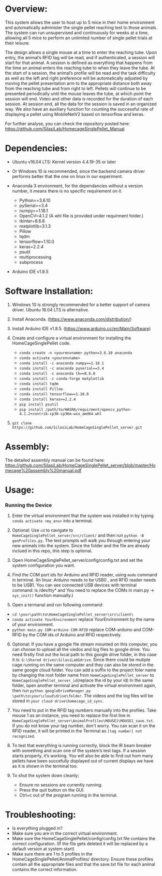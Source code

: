 # **Overview**:

This system allows the user to host up to 5 mice in their home environment and automatically administer the single pellet reaching test to those animals. The system can run unsupervised and continuously for weeks at a time, allowing all 5 mice to perform an unlimited number of single pellet trials at their leisure. 

The design allows a single mouse at a time to enter the reaching tube. Upon entry, the animal’s RFID tag will be read, and if authenticated, a session will start for that animal. A session is defined as everything that happens from the time an animal enters the reaching tube to when they leave the tube. At the start of a session, the animal’s profile will be read and the task difficulty as well as the left and right preference will be automatically adjusted by moving the pellet presentation arm to the appropriate distance both away from the reaching tube and from right to left. Pellets will continue to be presented periodically until the mouse leaves the tube, at which point the session will end. Video and other data is recorded for the duration of each session. At session end, all the data for the session is saved in an organized way. We also have an auxiliary function for counting the successful rate of displaying a pellet using MobileNetV2 based on tensorflow and keras.

For further analyse, you can check the repository posted here:
https://github.com/SilasiLab/HomecageSinglePellet_Manual





# **Dependencies:**
* Ubuntu v16.04 LTS: Kernel version 4.4.19-35 or later
* Or Windows 10 is recommended, since the backend camera driver performs better that the one on linux in our experiment.
* Anaconda 3 environment, for the dependancies without a version number, it means there is no specific requirement on it. 
	* Python==3.6.10
	* pySerial==3.4	
	* numpy==1.18.1
	* OpenCV=4.1.2 (A whl file is provided under requirment folder.)
	* tkinter=8.6.8
	* matplotlib=3.1.3
	* Pillow
	* tqdm
	* tensorflow=1.10.0
	* keras=2.2.4
	* psutil
	* multiprocessing
	* subprocess
	
* Arduino IDE v1.8.5

# **Software Installation:**
1. Windows 10 is strongly recommended for a better support of camera driver. Ubuntu 16.04 LTS is alternative.
2. Install Anaconda. (https://www.anaconda.com/distribution/)
3. Install Arduino IDE v1.8.5. (https://www.arduino.cc/en/Main/Software)
	
4. Create and configure a virtual environment for installing the HomeCageSinglePellet code.
	- `conda create -n <yourenvname> python=3.6.10 anaconda`
	- `conda activate <yourenvname>`
	- `conda install -c anaconda numpy==1.18.1`
	- `conda install -c anaconda pyserial==3.4`
	- `conda install -c anaconda tk==8.6.8`
	- `conda install -c conda-forge matplotlib`
	- `conda install tqdm`
	- `conda install Pillow`
	- `conda install tensorflow==1.10.0`
	- `conda install keras==2.2.4`
	- `pip install psutil`
	- `pip install /path/to/HASRA/requirment/opencv_python-4.1.2+contrib-cp36-cp36m-win_amd64.whl`

5. `git clone https://github.com/SilasiLab/HomeCageSinglePellet_server.git`
	
	
# **Assembly:**

The detailed assembly manual can be found here:
https://github.com/SilasiLab/HomeCageSinglePellet_server/blob/master/Homecage%20assembly%20manual.pdf



# **Usage**:
### **Running the Device**
1. Enter the virtual environment that the system was installed in by typing `conda activate <my_env>` into a terminal.

2. Optional: Use `cd` to navigate to` HomeCageSinglePellet_server/src/client/` and then run `python -B genProfiles.py`. The text prompts will walk you through entering your new animals into the system. Since the folder and the file are already inclued in this repo, this step is optional.

3. Open HomeCageSinglePellet_server/config/config.txt and set the system configuration you want.

4. Find the COM port ids for Arduino and RFID reader, using `mode` command in terminal.
(In linux: Arduino needs to be USB0 , and RFID reader needs to be USB1. You can see connected USB devices with terminal command:
ls /dev/tty* and You need to replace the COMs in main.py -> `sys_init()` function manually.) 
  
5. Open a termanal and run following command:
* `cd \your\path\to\HomeCageSinglePellet_server\src\client\`
* `conda activate YourEnvironment` replace YourEnvironment by the name of your environment.
* `python main.py COM-arduino COM-RFID` replace COM-arduino and COM-RFID by the COM ids of Arduino and RFID respectively.


6. Optional: If you have a google file stream mounted on this computer, you can choose to upload all the viedos and log files to google drive. You need firstly find out the local path to this google drive folder, in this case it is: `G:\Shared drives\SilasiLabGdrive`.
Since there could be mutiple cage running on the same computer and they can also be stored in the same google cloud folder. You can add a suffix to the project foler name by changing the root folder name from `HomeCageSinglePellet_server` to `HomeCageSinglePellet_server_id`(replace the id by your id) 
In the same folder, open another terminal and activate the virtual environment again, then run `python googleDriveManager.py \path\to\your\cloud\drive\folder`.
The videos and the log files will be stored in `your cloud drive\homecage_id_sync`.

7. You need to put in the RFID tag numbers manually into the profiles. Take mouse 1 as an instance, you need to replace the first line in `HomeCageSinglePellet_server\AnimalProfiles\MOUSE1\MOUSE1_save.txt`. If you do not know your tag number, don't worry. You can scan it on the RFID reader, it will be printed in the Terminal as `[tag number] not recognized`.

8. To test that everything is running correctly, block the IR beam breaker with something
	and scan one of the system’s test tags. If a session starts properly, it’s working. You will also be able to find out hom many pellets have been succefully displayed out of current displays we have as it is shown in the terminal too. 

9. To shut the system down cleanly; 

	- Ensure no sessions are currently running. 
	- Press the quit button on the GUI.
	- Ctrl+c out of the program running in the terminal.


# **Troubleshooting**:

* Is everything plugged in?
* Make sure you are in the correct virtual environment.
* Make sure the HomeCageSinglePellet/config/config.txt file contains the correct configuration. (If the file gets deleted it will be replaced by a default version at system start)
* Make sure there are 1 to 5 profiles in the HomeCageSinglePellet/AnimalProfiles/ directory. Ensure these profiles contain all the appropriate files and that the save.txt file for each animal contains the correct information. 
